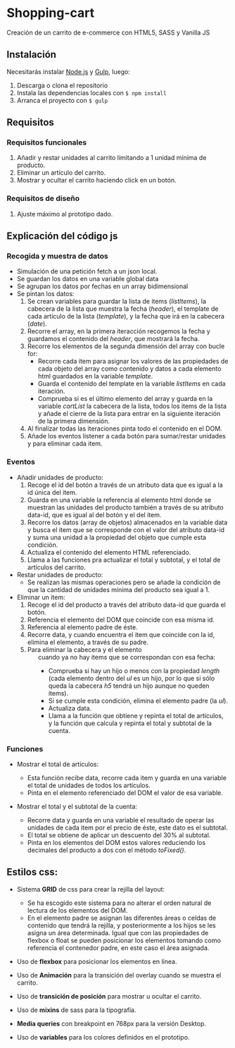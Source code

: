 # Shopping-cart

Creación de un carrito de e-commerce con HTML5, SASS y Vanilla JS

## Instalación

Necesitarás instalar [Node.js](https://nodejs.org/) y [Gulp](https://gulpjs.com), luego:

1. Descarga o clona el repositorio
2. Instala las dependencias locales con `$ npm install`
3. Arranca el proyecto con `$ gulp`

## Requisitos

### Requisitos funcionales

1. Añadir y restar unidades al carrito limitando a 1 unidad mínima de producto.
2. Eliminar un artículo del carrito.
3. Mostrar y ocultar el carrito haciendo click en un botón.

### Requisitos de diseño

1. Ajuste máximo al prototipo dado.

## Explicación del código js

### Recogida y muestra de datos

- Simulación de una petición fetch a un json local.
- Se guardan los datos en una variable global data
- Se agrupan los datos por fechas en un array bidimensional
- Se pintan los datos:
  1. Se crean variables para guardar la lista de items (_listItems_), la cabecera de la lista que muestra la fecha (_header_), el template de cada artículo de la lista (_template_), y la fecha que irá en la cabecera (_date_).
  2. Recorre el array, en la primera iteracción recogemos la fecha y guardamos el contenido del _header_, que mostrará la fecha.
  3. Recorre los elementos de la segunda dimensión del array con bucle for:
     - Recorre cada item para asignar los valores de las propiedades de cada objeto del array como contenido y datos a cada elemento html guardados en la variable _template_.
     - Guarda el contenido del template en la variable _listItems_ en cada iteración.
     - Comprueba si es el último elemento del array y guarda en la variable _cartList_ la cabecera de la lista, todos los items de la lista y añade el cierre de la lista para entrar en la siguiente iteración de la primera dimensión.
  4. Al finalizar todas las iteraciones pinta todo el contenido en el DOM.
  5. Añade los eventos listener a cada botón para sumar/restar unidades y para eliminar cada item.

### Eventos

- Añadir unidades de producto:
  1. Recoge el id del botón a través de un atributo data que es igual a la id única del item.
  2. Guarda en una variable la referencia al elemento html donde se muestran las unidades del producto también a través de su atributo data-id, que es igual al del botón y el del item.
  3. Recorre los datos (array de objetos) almacenados en la variable data y busca el item que se corresponde con el valor del atributo data-id y suma una unidad a la propiedad del objeto que cumple esta condición.
  4. Actualiza el contenido del elemento HTML referenciado.
  5. Llama a las funciones pra actualizar el total y subtotal, y el total de artículos del carrito.
- Restar unidades de producto:
  - Se realizan las mismas operaciones pero se añade la condición de que la cantidad de unidades mínima del producto sea igual a 1.
- Eliminar un item:
  1. Recoge el id del producto a través del atributo data-id que guarda el botón.
  2. Referencia el elemento del DOM que coincide con esa misma id.
  3. Referencia al elemento padre de éste.
  4. Recorre data, y cuando encuentra el item que coincide con la id, elimina el elemento, a través de su padre.
  5. Para eliminar la cabecera y el elemento <ul> cuando ya no hay items que se correspondan con esa fecha:
     - Comprueba si hay un hijo o menos con la propiedad _length_ (cada elemento dentro del _ul_ es un hijo, por lo que si sólo queda la cabecera _h5_ tendrá un hijo aunque no queden items).
     - Si se cumple esta condición, elimina el elemento padre (la _ul_).
     - Actualiza data.
     - Llama a la función que obtiene y repinta el total de artículos, y la función que calcula y repinta el total y subtotal de la cuenta.

### Funciones

- Mostrar el total de artículos:

  - Esta función recibe data, recorre cada item y guarda en una variable el total de unidades de todos los artículos.
  - Pinta en el elemento referenciado del DOM el valor de esa variable.

- Mostrar el total y el subtotal de la cuenta:
  - Recorre data y guarda en una variable el resultado de operar las unidades de cada item por el precio de éste, este dato es el subtotal.
  - El total se obtiene de aplicar un descuento del 30% al subtotal.
  - Pinta en los elementos del DOM estos valores reduciendo los decimales del producto a dos con el método _toFixed()_.

## Estilos css:

- Sistema **GRID** de css para crear la rejilla del layout:

  - Se ha escogido este sistema para no alterar el orden natural de lectura de los elementos del DOM.
  - En el elemento padre se asignan las diferentes áreas o celdas de contenido que tendrá la rejilla, y posteriormente a los hijos se les asigna un área determinada.
    Igual que con las propiedades de flexbox o float se pueden posicionar los elementos tomando como referencia el contenedor padre, en este caso el área asignada.

- Uso de **flexbox** para posicionar los elementos en línea.

- Uso de **Animación** para la transición del overlay cuando se muestra el carrito.

- Uso de **transición de posición** para mostrar u ocultar el carrito.

- Uso de **mixins** de sass para la tipografía.

- **Media queries** con breakpoint en 768px para la versión Desktop.

- Uso de **variables** para los colores definidos en el prototipo.
